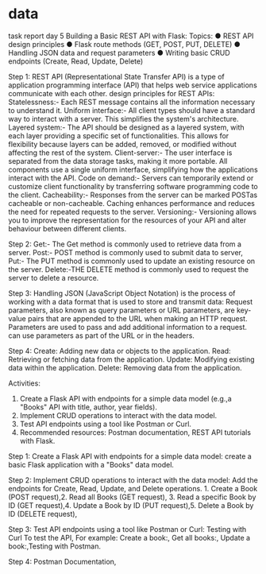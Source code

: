 # data
 task report day 5
 Building a Basic REST API with Flask:
Topics:
● REST API design principles
● Flask route methods (GET, POST, PUT, DELETE)
● Handling JSON data and request parameters
● Writing basic CRUD endpoints (Create, Read, Update, Delete)

 Step 1:  REST API (Representational State Transfer API) is a type of application programming interface (API) that helps web service applications communicate with each other. design principles for REST APIs: Statelessness:- Each REST message contains all the information necessary to understand it. Uniform interface:- All client types should have a standard way to interact with a server. This simplifies the system's architecture. Layered system:- The API should be designed as a layered system, with each layer providing a specific set of functionalities. This allows for flexibility because layers can be added, removed, or modified without affecting the rest of the system.
 Client-server:- The user interface is separated from the data storage tasks, making it more portable. All components use a single uniform interface, simplifying how the applications interact with the API. Code on demand:-  Servers can temporarily extend or customize client functionality by transferring software programming code to the client. Cacheability:-  Responses from the server can be marked POSTas cacheable or non-cacheable. Caching enhances performance and reduces the need for repeated requests to the server. Versioning:- Versioning allows you to improve the representation for the resources of your API and alter behaviour between different clients.

 Step 2:  Get:- The Get method is commonly used to retrieve data from a server. Post:- POST method is commonly  used to submit data to server, Put:- The PUT method is commonly used to update an existing  resource on the server. Delete:-THE DELETE method is commonly used to request the  server to delete a resource. 

Step 3:  Handling JSON (JavaScript Object Notation) is the process of working with a data format that is used to store and transmit data: Request parameters, also known as query parameters or URL parameters, are key-value pairs that are appended to the URL when making an HTTP request. Parameters are used to pass and add additional information to a request.  can use parameters as part of the URL or in the headers.

Step 4:  Create: Adding new data or objects to the application. Read: Retrieving or fetching data from the application. Update: Modifying existing data within the application. Delete: Removing data from the application.

Activities:
1. Create a Flask API with endpoints for a simple data model (e.g.,a "Books" API with title, author, year fields).
2. Implement CRUD operations to interact with the data model.
3. Test API endpoints using a tool like Postman or Curl.
4. Recommended resources: Postman documentation, REST API tutorials with Flask.

Step 1:  Create a Flask API with endpoints for a simple data model: create a basic Flask application with a "Books" data model.  

Step 2:  Implement CRUD operations to interact with the data model: Add the endpoints for Create, Read, Update, and Delete operations. 1. Create a Book (POST request),2. Read all Books (GET request), 3. Read a specific Book by ID (GET request),4. Update a Book by ID (PUT request),5. Delete a Book by ID (DELETE request),

Step 3:  Test API endpoints using a tool like Postman or Curl: Testing with Curl To test the API, For example: Create a book:, Get all books:, Update a book:,Testing with Postman.

Step 4:  Postman Documentation,




